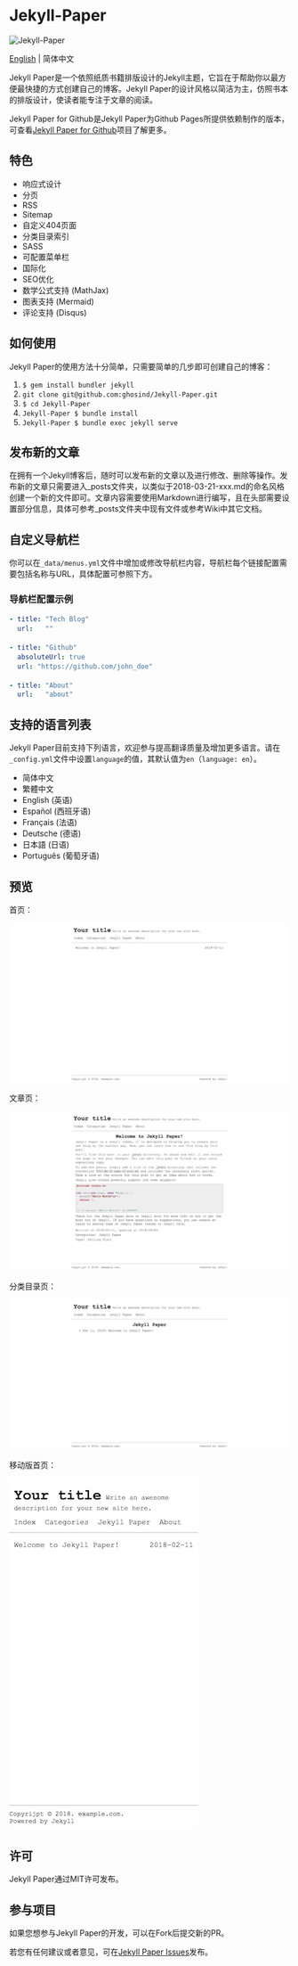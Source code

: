 # Jekyll-Paper

![Jekyll-Paper](./favicon.ico)

[English](./README.md) | 简体中文

Jekyll Paper是一个依照纸质书籍排版设计的Jekyll主题，它旨在于帮助你以最方便最快捷的方式创建自己的博客。Jekyll Paper的设计风格以简洁为主，仿照书本的排版设计，使读者能专注于文章的阅读。

Jekyll Paper for Github是Jekyll Paper为Github Pages所提供依赖制作的版本，可查看[Jekyll Paper for Github][jekyll-paper-github]项目了解更多。

## 特色

- 响应式设计
- 分页
- RSS
- Sitemap
- 自定义404页面
- 分类目录索引
- SASS
- 可配置菜单栏
- 国际化
- SEO优化
- 数学公式支持 (MathJax)
- 图表支持 (Mermaid)
- 评论支持 (Disqus)

## 如何使用

Jekyll Paper的使用方法十分简单，只需要简单的几步即可创建自己的博客：

1. `$ gem install bundler jekyll`
2. `git clone git@github.com:ghosind/Jekyll-Paper.git`
3. `$ cd Jekyll-Paper`
4. `Jekyll-Paper $ bundle install`
5. `Jekyll-Paper $ bundle exec jekyll serve`

## 发布新的文章

在拥有一个Jekyll博客后，随时可以发布新的文章以及进行修改、删除等操作。发布新的文章只需要进入_posts文件夹，以类似于2018-03-21-xxx.md的命名风格创建一个新的文件即可。文章内容需要使用Markdown进行编写，且在头部需要设置部分信息，具体可参考_posts文件夹中现有文件或参考Wiki中其它文档。

## 自定义导航栏

你可以在`_data/menus.yml`文件中增加或修改导航栏内容，导航栏每个链接配置需要包括名称与URL，具体配置可参照下方。

### 导航栏配置示例

```yml
- title: "Tech Blog"
  url:   ""

- title: "Github"
  absoluteUrl: true
  url: "https://github.com/john_doe"

- title: "About"
  url:   "about"
```

## 支持的语言列表

Jekyll Paper目前支持下列语言，欢迎参与提高翻译质量及增加更多语言。请在`_config.yml`文件中设置`language`的值，其默认值为`en`（`language: en`）。

- 简体中文
- 繁體中文
- English (英语)
- Español (西班牙语)
- Français (法语)
- Deutsche (德语)
- 日本語 (日语)
- Português (葡萄牙语)

## 预览

首页：

![Tech Blog](./assets/images/index-screenshot.png)

文章页：

![Post](./assets/images/post-screenshot.png)

分类目录页：

![Category](./assets/images/category-screenshot.png)

移动版首页：

![Mobile](./assets/images/mobile-screenshot.png)

## 许可

Jekyll Paper通过MIT许可发布。

## 参与项目

如果您想参与Jekyll Paper的开发，可以在Fork后提交新的PR。

若您有任何建议或者意见，可在[Jekyll Paper Issues][jekyll-paper-issues]发布。

[jekyll-paper]: https://github.com/HyeSooYoon
[jekyll-paper-github]: https://github.com/HyeSooYoon-Github
[jekyll-paper-issues]: https://github.com/HyeSooYoon/issues
